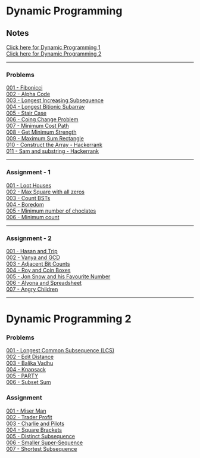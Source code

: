# Dynamic Programming


## Notes

[Click here for Dynamic Programming 1](./assets/Dynamic-Programming-1.pdf)<br>
[Click here for Dynamic Programming 2](./assets/Dynamic-Programming-2.pdf)<br>

---

### Problems 

[001 - Fibonicci](./code-part-1/001-Fibonicci.cpp)<br>
[002 - Alpha Code](./code-part-1/002-AlphaCode.cpp)<br>
[003 - Longest Increasing Subsequence](./code-part-1/003-longest-incresing-subsequence.cpp)<br>
[004 - Longest Bitionic Subarray](./code-part-1/004-Longest-Bitionic-Subarray.cpp)<br>
[005 - Stair Case](./code-part-1/005-StairCase.cpp)<br>
[006 - Coing Change Problem](./code-part-1/006-Coin-Change-Problem.cpp)<br>
[007 - Minimum Cost Path](./code-part-1/007-Min-Cost-Dp.cpp)<br>
[008 - Get Minimum Strength](./code-part-1/008-Get-Minimum-Strength.cpp)<br>
[009 - Maximum Sum Rectangle](./code-part-1/009-Max-Sum-Rectangle.cpp)<br>
[010 - Construct the Array - Hackerrank](./code-part-1/010-Construct-Array.cpp)<br>
[011 - Sam and substring - Hackerrank](./code-part-1/011-Sam-And-Substring.cpp)<br>

---

### Assignment - 1

[001 - Loot Houses](./code-part-2/001-Loot-Houses.cpp)<br>
[002 - Max Square with all zeros](./code-part-2/002-Max-squares-with-all-zeros.cpp)<br>
[003 - Count BSTs](./code-part-2/003-Cont-BSTs.cpp)<br>
[004 - Boredom](./code-part-2/004-Boredom.cpp)<br>
[005 - Minimum number of choclates](./code-part-2/005-Min-Number-Of-Choclates.cpp)<br>
[006 - Minimum count](./code-part-2/006-Minimum-Count.cpp)<br>

---

### Assignment - 2

[001 - Hasan and Trip](./code-part-2/007-Hasan-And-Trip.cpp)<br>
[002 - Vanya and GCD](./code-part-2/008-Vanya-And-GCD.cpp)<br>
[003 - Adjacent Bit Counts](./code-part-2/009-Adjacent-Bit-Counts.cpp)<br>
[004 - Roy and Coin Boxes](./code-part-2/010-Roy-And-Coin-Boxes.cpp)<br>
[005 - Jon Snow and his Favourite Number](./code-part-2/011-Jon-Snow-And-Fav-Number.cpp)<br>
[006 - Alyona and Spreadsheet](./code-part-2/012-Alyona-And-Spreadsheet.cpp)<br>
[007 - Angry Children](./code-part-2/013-Angry-Children.cpp)<br>

---
# Dynamic Programming 2 

### Problems

[001 - Longest Common Subsequence (LCS)](./code-part-3/001-LCS.cpp)<br>
[002 - Edit Distance](./code-part-3/002-Edit-Distance.cpp)<br>
[003 - Balika Vadhu](./code-part-3/003-Balika-Vadhu.cpp)<br>
[004 - Knapsack](./code-part-3/004-knapsack.cpp)<br>
[005 - PARTY](./code-part-3/005-Party.cpp)<br>
[006 - Subset Sum](./code-part-3/006-Subset-Sum.cpp)<br>

### Assignment
[001 - Miser Man](./code-part-3/007-Miser-Man.cpp)<br>
[002 - Trader Profit](./code-part-3/008-Trader-Profit.cpp)<br>
[003 - Charlie and Pilots](./code-part-3/009-Charlie-And-Pilots.cpp)<br>
[004 - Square Brackets](./code-part-3/010-Square-Brackets.cpp)<br>
[005 - Distinct Subsequence](./code-part-3/011-Distinct-Subsequence.cpp)<br>
[006 - Smaller Super-Sequence](./code-part-3/012-Smallest-Super-Sequence.cpp)<br>
[007 - Shortest Subsequence](./code-part-3/013-Shortest-Subsequence.cpp)<br>